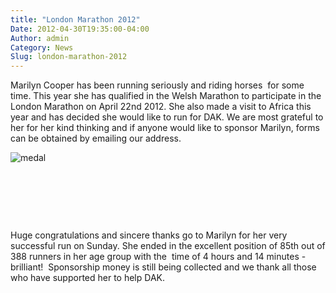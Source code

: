 ```yaml
---
title: "London Marathon 2012"
Date: 2012-04-30T19:35:00-04:00
Author: admin
Category: News
Slug: london-marathon-2012
---
```


Marilyn Cooper has been running seriously and riding horses  for some time. This year she has qualified in the Welsh Marathon to participate in the London Marathon on April 22nd 2012. She also made a visit to Africa this year and has decided she would like to run for DAK. We are most grateful to her for her kind thinking and if anyone would like to sponsor Marilyn, forms can be obtained by emailing our address.

![](http://i.imgur.com/S7B2a.png "medal")

 

 

 

Huge congratulations and sincere thanks go to Marilyn for her very successful run on Sunday. She ended in the excellent position of 85th out of 388 runners in her age group with the  time of 4 hours and 14 minutes - brilliant!  Sponsorship money is still being collected and we thank all those who have supported her to help DAK.
